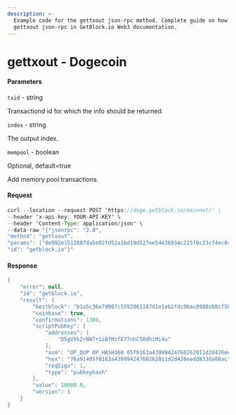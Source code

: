 ```yaml
---
description: >-
  Example code for the gettxout json-rpc method. Сomplete guide on how to use
  gettxout json-rpc in GetBlock.io Web3 documentation.
---
```


# gettxout - Dogecoin

#### Parameters

`txid` - string

Transactiond id for which the info should be returned.

`index` - string

The output index.

`mempool` - boolean

Optional, default=true

Add memory pool transactions.

#### Request

```java
curl --location --request POST 'https://doge.getblock.io/mainnet/' \
--header 'x-api-key: YOUR-API-KEY' \
--header 'Content-Type: application/json' \
--data-raw '{"jsonrpc": "2.0",
"method": "gettxout",
"params": ["8e992e1512887da5e02fd52a1bd19d527ee54436934c215f0c23cf4ec04771e7", 0, true],
"id": "getblock.io"}'
```

#### Response

```java
{
    "error": null,
    "id": "getblock.io",
    "result": {
        "bestblock": "b1a5c36e7d007c5592061187d1e1eb2fdc9bac0988cb8cf5b81be9c3751e4b72",
        "coinbase": true,
        "confirmations": 1389,
        "scriptPubKey": {
            "addresses": [
                "D5gVXk2rNW7r1iBfMzfE77nhC5RdhiMi4u"
            ],
            "asm": "OP_DUP OP_HASH160 05f0163a43999424760262011d2d426eedd833da OP_EQUALVERIFY OP_CHECKSIG",
            "hex": "76a91405f0163a43999424760262011d2d426eedd833da88ac",
            "reqSigs": 1,
            "type": "pubkeyhash"
        },
        "value": 10000.0,
        "version": 1
    }
}
```
